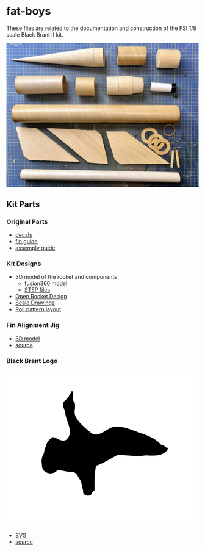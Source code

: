 # fat-boys

These files are related to the documentation and construction of the FSI 1/8 scale Black Brant II kit.

![FSI kit parts](kit_parts.jpg)

## Kit Parts

### Original Parts

* [decals](fsi_bbii_decal.jpg)
* [fin guide](fsi_bbii_finguide.pdf)
* [assemply guide](fsi_bbii_assembly.pdf)

### Kit Designs

* 3D model of the rocket and components
  * [fusion360 model](fsi_bbii_model.f3d)
  * [STEP files](fsi_bbii_model.step)
* [Open Rocket Design](fsi_bbii.ork)
* [Scale Drawings](fsi_bbii_scale_drawings.pdf)
* [Roll pattern layout](roll-patten.png)

### Fin Alignment Jig

* [3D model](fin_aligner.3mf)
* [source](fin_aligner.scad)

### Black Brant Logo

![SVG](goose.svg)

* [SVG](goose.svg)
* [source](goose.afdesign)

